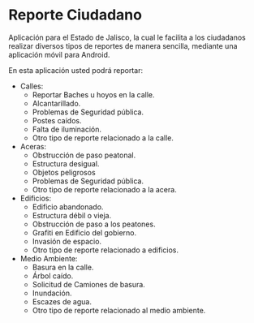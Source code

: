 # Reporte Ciudadano
Aplicación para el Estado de Jalisco, la cual le facilita a los ciudadanos realizar diversos tipos de reportes de manera sencilla, mediante una aplicación móvil para Android.

En esta aplicación usted podrá reportar:
* Calles:
  * Reportar Baches u hoyos en la calle.
  * Alcantarillado.
  * Problemas de Seguridad pública.
  * Postes caídos.
  * Falta de iluminación.
  * Otro tipo de reporte relacionado a la calle.  
* Aceras:
  * Obstrucción de paso peatonal.
  * Estructura desigual.
  * Objetos peligrosos
  * Problemas de Seguridad pública.
  * Otro tipo de reporte relacionado a la acera.
* Edificios:
  * Edificio abandonado.
  * Estructura débil o vieja.
  * Obstrucción de paso a los peatones.
  * Grafiti en Edificio del gobierno.
  * Invasión de espacio.
  * Otro tipo de reporte relacionado a edificios.
* Medio Ambiente:
  * Basura en la calle.
  * Árbol caído.
  * Solicitud de Camiones de basura.
  * Inundación.
  * Escazes de agua.
  * Otro tipo de reporte relacionado al medio ambiente.
